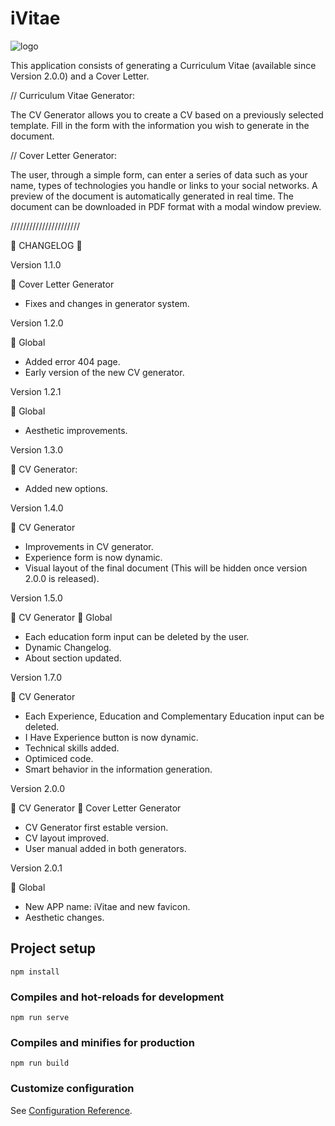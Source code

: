 # iVitae

![logo](https://user-images.githubusercontent.com/57297760/104817653-dd4ee680-5822-11eb-9fb2-a2959190651f.jpg)


This application consists of generating a Curriculum Vitae (available since Version 2.0.0) and a Cover Letter.

// Curriculum Vitae Generator:

The CV Generator allows you to create a CV based on a previously selected template. Fill in the form with the information you wish to generate in the document.

// Cover Letter Generator: 

The user, through a simple form, can enter a series of data such as your name, types of technologies you handle or links to your social networks. A preview of the document is automatically generated in real time.  The document can be downloaded in PDF format with a modal window preview.

//////////////////////

:memo: CHANGELOG :memo:

Version 1.1.0

:blue_book: Cover Letter Generator

* Fixes and changes in generator system.

Version 1.2.0

:orange_book: Global

* Added error 404 page.
* Early version of the new CV generator.

Version 1.2.1

:orange_book: Global

* Aesthetic improvements.

Version 1.3.0

:green_book: CV Generator: 

* Added new options.

Version 1.4.0 

:green_book: CV Generator

* Improvements in CV generator. 
* Experience form is now dynamic.
* Visual layout of the final document (This will be hidden once version 2.0.0 is released).

Version 1.5.0

:green_book: CV Generator 
:orange_book: Global 

* Each education form input can be deleted by the user.
* Dynamic Changelog.
* About section updated.

Version 1.7.0

:green_book: CV Generator 

* Each Experience, Education and Complementary Education input can be deleted.
* I Have Experience button is now dynamic.
* Technical skills added.
* Optimiced code.
* Smart behavior in the information generation.

Version 2.0.0

:green_book: CV Generator 
:blue_book: Cover Letter Generator

* CV Generator first estable version.
* CV layout improved.
* User manual added in both generators.

Version 2.0.1 

:orange_book: Global 


* New APP name: iVitae and new favicon.
* Aesthetic changes.


## Project setup
```
npm install
```

### Compiles and hot-reloads for development
```
npm run serve
```

### Compiles and minifies for production
```
npm run build
```

### Customize configuration
See [Configuration Reference](https://cli.vuejs.org/config/).
